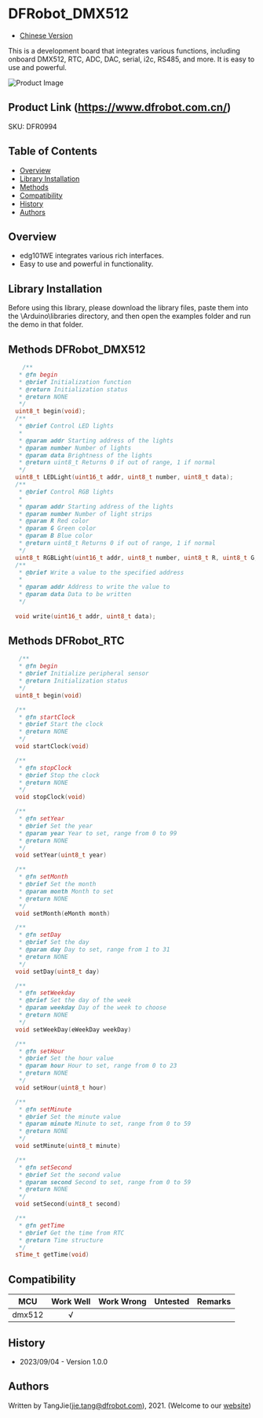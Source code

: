 # DFRobot_DMX512
- [Chinese Version](./README_CN.md)

This is a development board that integrates various functions, including onboard DMX512, RTC, ADC, DAC, serial, i2c, RS485, and more. It is easy to use and powerful.

![Product Image](./resources/images/SEN0xxx.png)

## Product Link (https://www.dfrobot.com.cn/)

SKU: DFR0994

## Table of Contents

  * [Overview](#overview)
  * [Library Installation](#library-installation)
  * [Methods](#methods)
  * [Compatibility](#compatibility)
  * [History](#history)
  * [Authors](#authors)

## Overview

* edg101WE integrates various rich interfaces.
* Easy to use and powerful in functionality.

## Library Installation

Before using this library, please download the library files, paste them into the \Arduino\libraries directory, and then open the examples folder and run the demo in that folder.

## Methods DFRobot_DMX512

```C++
    /**
   * @fn begin
   * @brief Initialization function
   * @return Initialization status
   * @return NONE
   */
  uint8_t begin(void);
  /**
   * @brief Control LED lights
   * 
   * @param addr Starting address of the lights
   * @param number Number of lights
   * @param data Brightness of the lights 
   * @return uint8_t Returns 0 if out of range, 1 if normal
   */
  uint8_t LEDLight(uint16_t addr, uint8_t number, uint8_t data);
  /**
   * @brief Control RGB lights
   * 
   * @param addr Starting address of the lights
   * @param number Number of light strips
   * @param R Red color
   * @param G Green color
   * @param B Blue color
   * @return uint8_t Returns 0 if out of range, 1 if normal
   */
  uint8_t RGBLight(uint16_t addr, uint8_t number, uint8_t R, uint8_t G, uint8_t B);
  /**
   * @brief Write a value to the specified address
   * 
   * @param addr Address to write the value to
   * @param data Data to be written
   */
  
  void write(uint16_t addr, uint8_t data);

```

## Methods DFRobot_RTC

```C++
   /**
   * @fn begin
   * @brief Initialize peripheral sensor
   * @return Initialization status
   */
  uint8_t begin(void)

  /**
   * @fn startClock
   * @brief Start the clock
   * @return NONE
   */
  void startClock(void)

  /**
   * @fn stopClock
   * @brief Stop the clock
   * @return NONE
   */
  void stopClock(void)

  /**
   * @fn setYear
   * @brief Set the year
   * @param year Year to set, range from 0 to 99
   * @return NONE
   */
  void setYear(uint8_t year)

  /**
   * @fn setMonth
   * @brief Set the month
   * @param month Month to set
   * @return NONE
   */
  void setMonth(eMonth month)

  /**
   * @fn setDay
   * @brief Set the day
   * @param day Day to set, range from 1 to 31
   * @return NONE
   */
  void setDay(uint8_t day)

  /**
   * @fn setWeekday
   * @brief Set the day of the week
   * @param weekday Day of the week to choose
   * @return NONE
   */
  void setWeekDay(eWeekDay weekDay)

  /**
   * @fn setHour
   * @brief Set the hour value
   * @param hour Hour to set, range from 0 to 23
   * @return NONE
   */
  void setHour(uint8_t hour)

  /**
   * @fn setMinute
   * @brief Set the minute value
   * @param minute Minute to set, range from 0 to 59
   * @return NONE
   */
  void setMinute(uint8_t minute)

  /**
   * @fn setSecond
   * @brief Set the second value
   * @param second Second to set, range from 0 to 59
   * @return NONE
   */
  void setSecond(uint8_t second)

  /**
   * @fn getTime
   * @brief Get the time from RTC
   * @return Time structure
   */
  sTime_t getTime(void)
```



## Compatibility

MCU                | Work Well    | Work Wrong   | Untested    | Remarks
------------------ | :----------: | :----------: | :---------: | :----:
   dmx512          |      √       |              |             |



## History
- 2023/09/04 - Version 1.0.0

## Authors

Written by TangJie(jie.tang@dfrobot.com), 2021. (Welcome to our [website](https://www.dfrobot.com/))
